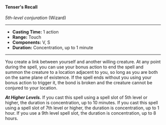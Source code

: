 #### Tenser's Recall
*5th-level conjuration* (Wizard)
___
- **Casting Time:** 1 action
- **Range:** Touch
- **Components:** V, S
- **Duration:** Concentration, up to 1 minute
---
You create a link between yourself and another willing creature. At any point during the spell, you can use your bonus action to end the spell and summon the creature to a location adjacent to you, so long as you are both on the same plane of existence. If the spell ends without you using your bonus action to trigger it, the bond is broken and the creature cannot be conjured to your location.

***At Higher Levels.*** If you cast this spell using a spell slot of 5th level or higher, the duration is concentration, up to 10 minutes. If you cast this spell using a spell slot of 7th level or higher, the duration is concentration, up to 1 hour. If you use a 9th level spell slot, the duration is concentration, up to 8 hours.
